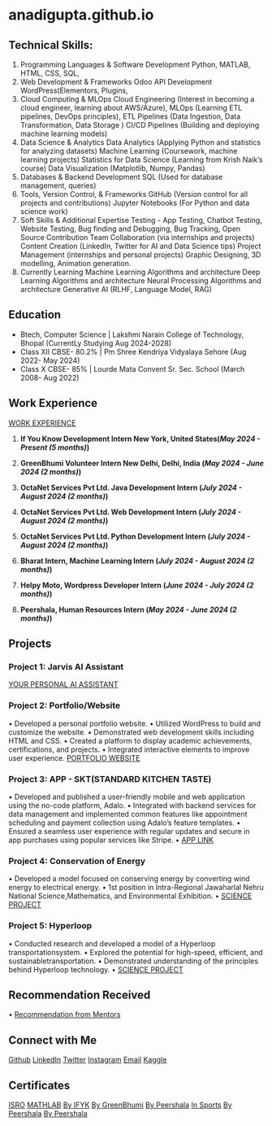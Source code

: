 # anadigupta.github.io

## Technical Skills:
1. Programming Languages & Software Development
Python, MATLAB, HTML, CSS, SQL, 
2. Web Development & Frameworks
Odoo  API Development WordPress(Elementors, Plugins,
3. Cloud Computing & MLOps
Cloud Engineering (Interest in becoming a cloud engineer, learning about AWS/Azure),
MLOps (Learning ETL pipelines, DevOps principles),
ETL Pipelines (Data Ingestion, Data Transformation, Data Storage )
CI/CD Pipelines (Building and deploying machine learning models)
5. Data Science & Analytics
Data Analytics (Applying Python and statistics for analyzing datasets)
Machine Learning (Coursework, machine learning projects)
Statistics for Data Science (Learning from Krish Naik’s course)
Data Visualization (Matplotlib, Numpy, Pandas)
6. Databases & Backend Development
SQL (Used for database management, queries)
7. Tools, Version Control, & Frameworks
GitHub (Version control for all projects and contributions)
Jupyter Notebooks (For Python and data science work)
8. Soft Skills & Additional Expertise
Testing - App Testing, Chatbot Testing, Website Testing, Bug finding and Debugging, Bug Tracking, 
Open Source Contribution
Team Collaboration (via internships and projects)
Content Creation (LinkedIn, Twitter for AI and Data Science tips)
Project Management (internships and personal projects)
Graphic Designing, 3D modelling, Animation generation.
9. Currently Learning
Machine Learning Algorithms and architecture 
Deep Learning Algorithms and architecture 
Neural Processing Algorithms and architecture
Generative AI (RLHF, Language Model, RAG)


## Education
- Btech, Computer Science | Lakshmi Narain College of Technology, Bhopal (CurrentLy Studying Aug 2024-2028)								       		
- Class XII CBSE- 80.2% | Pm Shree Kendriya Vidyalaya Sehore (Aug 2022- May 2024)	 			        		
- Class X CBSE- 85% | Lourde Mata Convent Sr. Sec. School (March 2008- Aug 2022)

## Work Experience 
[WORK EXPERIENCE](https://www.linkedin.com/in/anadigupta/details/experience/)
1. **If You Know Development Intern  New York, United States(_May 2024 - Present (5 months)_)**
2. **GreenBhumi Volunteer Intern New Delhi, Delhi, India (_May 2024 - June 2024 (2 months)_)**

3. **OctaNet Services Pvt Ltd.  Java Development Intern (_July 2024 - August 2024 (2 months)_)**
4. **OctaNet Services Pvt Ltd. Web Development Intern (_July 2024 - August 2024 (2 months)_)**
5. **OctaNet Services Pvt Ltd. Python Development Intern (_July 2024 - August 2024 (2 months)_)**

6. **Bharat Intern, Machine Learning Intern (_July 2024 - August 2024 (2 months)_)**
7. **Helpy Moto, Wordpress Developer Intern (_June 2024 - July 2024 (2 months)_)**
8. **Peershala, Human Resources Intern (_May 2024 - June 2024 (2 months)_)**

## Projects
### Project 1: Jarvis AI Assistant
[YOUR PERSONAL AI ASSISTANT](https://www.youtube.com/watch?v=9PqJ4mX5pTc)


### Project 2: Portfolio/Website
• Developed a personal portfolio website.
• Utilized WordPress to build and customize the website.
• Demonstrated web development skills including HTML and CSS.
• Created a platform to display academic achievements, certifications, and projects.
• Integrated interactive elements to improve user experience.
[PORTFOLIO WEBSITE](https://anadiguptatest.rf.gd/)

### Project 3: APP - SKT(STANDARD KITCHEN TASTE)
• Developed and published a user-friendly mobile and web application using the no-code platform, Adalo.
• Integrated with backend services for data management and implemented common features like appointment scheduling and payment collection using Adalo’s feature templates.
• Ensured a seamless user experience with regular updates and secure in app purchases using popular services like Stripe.
• [APP LINK](https://anadi-guptas-team-1.adalo.com/skt)

### Project 4: Conservation of Energy
• Developed a model focused on conserving energy by converting wind energy to electrical energy.
• 1st position in Intra-Regional Jawaharlal Nehru National Science,Mathematics, and Environmental Exhibition.
• [SCIENCE PROJECT](https://www.linkedin.com/in/anadigupta/details/projects/)
 
### Project 5: Hyperloop
• Conducted research and developed a model of a Hyperloop transportationsystem.
• Explored the potential for high-speed, efficient, and sustainabletransportation.
• Demonstrated understanding of the principles behind Hyperloop technology.
• [SCIENCE PROJECT](https://www.youtube.com/watch?v=6459neMvXUE)

## Recommendation Received
• [Recommendation from Mentors](https://www.linkedin.com/in/anadigupta/details/recommendations/)

## Connect with Me
[Github](https://github.com/Anadi-Gupta1)
[LinkedIn](https://www.linkedin.com/in/anadigupta/)
[Twitter](https://x.com/AnadiGupta1374)
[Instagram](https://www.instagram.com/anadi1374/)
[Email](anadigupta55555@gmail.com)
[Kaggle](https://www.kaggle.com/anadiskt)

## Certificates
[ISRO](https://www.linkedin.com/posts/anadigupta_isro-activity-7236914202341228544-Mcg_?utm_source=share&utm_medium=member_desktop)
[MATHLAB](https://www.linkedin.com/posts/anadigupta_matlab-onramp-activity-7234755281987977216-SI5m?utm_source=share&utm_medium=member_desktop)
[By IFYK](https://www.linkedin.com/posts/anadigupta_internship-developmentintern-careergrowth-activity-7228247092664655872-wUbU?utm_source=share&utm_medium=member_desktop)
[By GreenBhumi](https://www.linkedin.com/posts/anadigupta_coc-activity-7216319834416898049--KZ8?utm_source=share&utm_medium=member_desktop)
[By Peershala](https://www.linkedin.com/posts/anadigupta_peershala-activity-7201967675466473472-VueD?utm_source=share&utm_medium=member_desktop)
[In Sports](https://www.linkedin.com/posts/anadigupta_teamwork-sportsmanship-passionforsports-activity-7201282719048192000-DQ8S?utm_source=share&utm_medium=member_desktop)
[By Peershala](https://www.linkedin.com/posts/anadigupta_peershala-activity-7200885422648958978-XLsj?utm_source=share&utm_medium=member_desktop)
[By Peershala](https://www.linkedin.com/posts/anadigupta_peershala-activity-7201967675466473472-VueD?utm_source=share&utm_medium=member_desktop)







